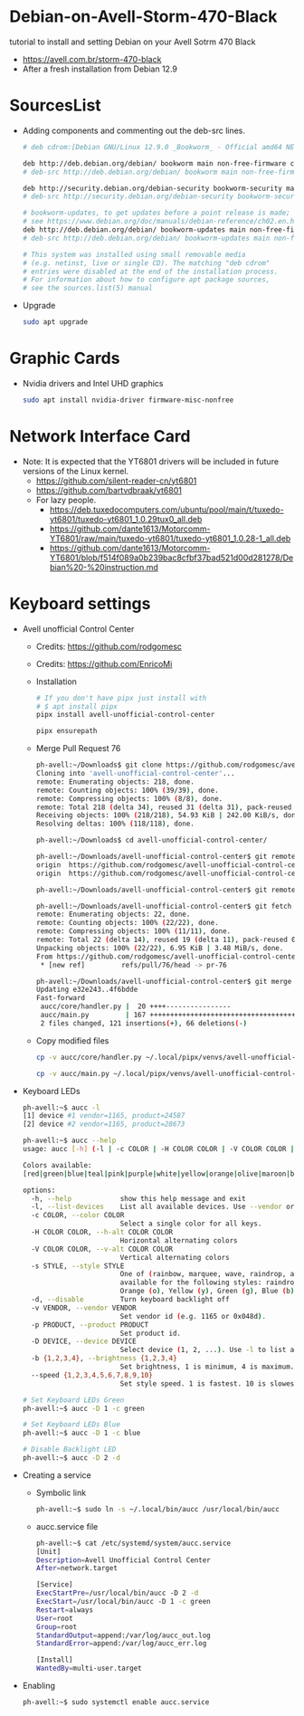 # Debian-on-Avell-Storm-470-Black
tutorial to install and setting Debian on your Avell Sotrm 470 Black
- https://avell.com.br/storm-470-black
- After a fresh installation from Debian 12.9

# SourcesList

- Adding components and commenting out the deb-src lines.
    
    ```bash
    # deb cdrom:[Debian GNU/Linux 12.9.0 _Bookworm_ - Official amd64 NETINST with firmware 20250111-10:54]/ bookworm contrib main non-free-firmware
    
    deb http://deb.debian.org/debian/ bookworm main non-free-firmware contrib non-free
    # deb-src http://deb.debian.org/debian/ bookworm main non-free-firmware
    
    deb http://security.debian.org/debian-security bookworm-security main non-free-firmware contrib non-free
    # deb-src http://security.debian.org/debian-security bookworm-security main non-free-firmware
    
    # bookworm-updates, to get updates before a point release is made;
    # see https://www.debian.org/doc/manuals/debian-reference/ch02.en.html#_updates_and_backports
    deb http://deb.debian.org/debian/ bookworm-updates main non-free-firmware contrib non-free
    # deb-src http://deb.debian.org/debian/ bookworm-updates main non-free-firmware
    
    # This system was installed using small removable media
    # (e.g. netinst, live or single CD). The matching "deb cdrom"
    # entries were disabled at the end of the installation process.
    # For information about how to configure apt package sources,
    # see the sources.list(5) manual
    ```
- Upgrade
    
    ```bash
    sudo apt upgrade
    ```

# Graphic Cards

- Nvidia drivers and Intel UHD graphics
    
    ```bash
    sudo apt install nvidia-driver firmware-misc-nonfree
    ```
    

# Network Interface Card

- Note: It is expected that the YT6801 drivers will be included in future versions of the Linux kernel.
    - https://github.com/silent-reader-cn/yt6801
    - https://github.com/bartvdbraak/yt6801
    - For lazy people.
        - https://deb.tuxedocomputers.com/ubuntu/pool/main/t/tuxedo-yt6801/tuxedo-yt6801_1.0.29tux0_all.deb
        - https://github.com/dante1613/Motorcomm-YT6801/raw/main/tuxedo-yt6801/tuxedo-yt6801_1.0.28-1_all.deb
        - https://github.com/dante1613/Motorcomm-YT6801/blob/f514f089a0b239bac8cfbf37bad521d00d281278/Debian%20-%20instruction.md

# Keyboard settings

- Avell unofficial Control Center
    - Credits: https://github.com/rodgomesc
    - Credits: https://github.com/EnricoMi
    - Installation
        
        ```bash
        # If you don't have pipx just install with 
        # $ apt install pipx
        pipx install avell-unofficial-control-center
        
        pipx ensurepath
        ```
        
    - Merge Pull Request 76
        
        ```bash
        ph-avell:~/Downloads$ git clone https://github.com/rodgomesc/avell-unofficial-control-center.git
        Cloning into 'avell-unofficial-control-center'...
        remote: Enumerating objects: 218, done.
        remote: Counting objects: 100% (39/39), done.
        remote: Compressing objects: 100% (8/8), done.
        remote: Total 218 (delta 34), reused 31 (delta 31), pack-reused 179 (from 1)
        Receiving objects: 100% (218/218), 54.93 KiB | 242.00 KiB/s, done.
        Resolving deltas: 100% (118/118), done.
        
        ph-avell:~/Downloads$ cd avell-unofficial-control-center/
        
        ph-avell:~/Downloads/avell-unofficial-control-center$ git remote -v 
        origin	https://github.com/rodgomesc/avell-unofficial-control-center.git (fetch)
        origin	https://github.com/rodgomesc/avell-unofficial-control-center.git (push)
        
        ph-avell:~/Downloads/avell-unofficial-control-center$ git remote add rodgomesc https://github.com/rodgomesc/avell-unofficial-control-center.git
        
        ph-avell:~/Downloads/avell-unofficial-control-center$ git fetch rodgomesc pull/76/head:pr-76
        remote: Enumerating objects: 22, done.
        remote: Counting objects: 100% (22/22), done.
        remote: Compressing objects: 100% (11/11), done.
        remote: Total 22 (delta 14), reused 19 (delta 11), pack-reused 0 (from 0)
        Unpacking objects: 100% (22/22), 6.95 KiB | 3.48 MiB/s, done.
        From https://github.com/rodgomesc/avell-unofficial-control-center
         * [new ref]         refs/pull/76/head -> pr-76
        
        ph-avell:~/Downloads/avell-unofficial-control-center$ git merge pr-76
        Updating e32e243..4f6bdde
        Fast-forward
         aucc/core/handler.py |  20 ++++----------------
         aucc/main.py         | 167 +++++++++++++++++++++++++++++++++++++++++++++++++++++++++++++++++++++++++++++++++++++++++++++++++++++++++++++++++------------------------------------------------
         2 files changed, 121 insertions(+), 66 deletions(-)
        ```
        
    - Copy modified files
        
        ```bash
        cp -v aucc/core/handler.py ~/.local/pipx/venvs/avell-unofficial-control-center/lib/python3.11/site-packages/aucc/core/handler.py
        
        cp -v aucc/main.py ~/.local/pipx/venvs/avell-unofficial-control-center/lib/python3.11/site-packages/aucc/main.py
        ```
        
- Keyboard LEDs
    
    ```bash
    ph-avell:~$ aucc -l
    [1] device #1 vendor=1165, product=24587
    [2] device #2 vendor=1165, product=28673
    
    ph-avell:~$ aucc --help
    usage: aucc [-h] (-l | -c COLOR | -H COLOR COLOR | -V COLOR COLOR | -s STYLE | -d) [-v VENDOR] [-p PRODUCT] [-D DEVICE] [-b {1,2,3,4}] [--speed {1,2,3,4,5,6,7,8,9,10}]
    
    Colors available:
    [red|green|blue|teal|pink|purple|white|yellow|orange|olive|maroon|brown|gray|skyblue|navy|crimson|darkgreen|lightgreen|gold|violet] 
    
    options:
      -h, --help            show this help message and exit
      -l, --list-devices    List all available devices. Use --vendor or --product to look for other vendors.
      -c COLOR, --color COLOR
                            Select a single color for all keys.
      -H COLOR COLOR, --h-alt COLOR COLOR
                            Horizontal alternating colors
      -V COLOR COLOR, --v-alt COLOR COLOR
                            Vertical alternating colors
      -s STYLE, --style STYLE
                            One of (rainbow, marquee, wave, raindrop, aurora, random, reactive, breathing, ripple, reactiveripple, reactiveaurora, fireworks). Additional single colors are
                            available for the following styles: raindrop, aurora, random, reactive, breathing, ripple, reactiveripple, reactiveaurora and fireworks. These colors are: Red (r),
                            Orange (o), Yellow (y), Green (g), Blue (b), Teal (t), Purple (p). Append those styles with the start letter of the color you would like (e.g. rippler = Ripple Red
      -d, --disable         Turn keyboard backlight off
      -v VENDOR, --vendor VENDOR
                            Set vendor id (e.g. 1165 or 0x048d).
      -p PRODUCT, --product PRODUCT
                            Set product id.
      -D DEVICE, --device DEVICE
                            Select device (1, 2, ...). Use -l to list available devices.
      -b {1,2,3,4}, --brightness {1,2,3,4}
                            Set brightness, 1 is minimum, 4 is maximum.
      --speed {1,2,3,4,5,6,7,8,9,10}
                            Set style speed. 1 is fastest. 10 is slowest
    
    # Set Keyboard LEDs Green 
    ph-avell:~$ aucc -D 1 -c green
    
    # Set Keyboard LEDs Blue 
    ph-avell:~$ aucc -D 1 -c blue
    
    # Disable Backlight LED
    ph-avell:~$ aucc -D 2 -d
    ```
    
- Creating a service
    - Symbolic link
        
        ```bash
        ph-avell:~$ sudo ln -s ~/.local/bin/aucc /usr/local/bin/aucc
        ```
        
    - aucc.service file
        
        ```bash
        ph-avell:~$ cat /etc/systemd/system/aucc.service 
        [Unit]
        Description=Avell Unofficial Control Center
        After=network.target
        
        [Service]
        ExecStartPre=/usr/local/bin/aucc -D 2 -d
        ExecStart=/usr/local/bin/aucc -D 1 -c green
        Restart=always
        User=root
        Group=root
        StandardOutput=append:/var/log/aucc_out.log
        StandardError=append:/var/log/aucc_err.log
        
        [Install]
        WantedBy=multi-user.target
        ```
        
- Enabling
    
    ```bash
    ph-avell:~$ sudo systemctl enable aucc.service
    ```
